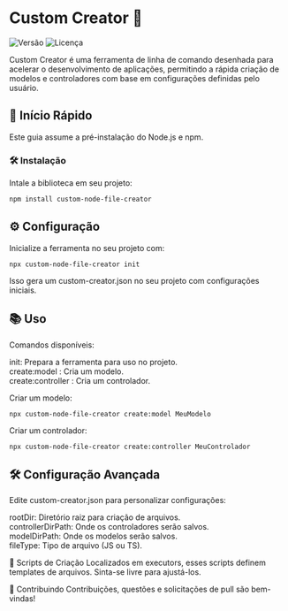 # Custom Creator 🚀

![Versão](https://img.shields.io/badge/version-1.0.0-blue.svg)
![Licença](https://img.shields.io/badge/license-MIT-green.svg)

Custom Creator é uma ferramenta de linha de comando desenhada para acelerar o desenvolvimento de aplicações, permitindo a rápida criação de modelos e controladores com base em configurações definidas pelo usuário.

## 🌟 Início Rápido

Este guia assume a pré-instalação do Node.js e npm.

### 🛠 Instalação

Intale a biblioteca em seu projeto:

```bash
npm install custom-node-file-creator
```

## ⚙ Configuração

Inicialize a ferramenta no seu projeto com:

```
npx custom-node-file-creator init
```

Isso gera um custom-creator.json no seu projeto com configurações iniciais.

## 📚 Uso

Comandos disponíveis:

init: Prepara a ferramenta para uso no projeto.</br>
create:model <nome>: Cria um modelo.</br>
create:controller <nome>: Cria um controlador.

Criar um modelo:

```
npx custom-node-file-creator create:model MeuModelo
```

Criar um controlador:

```
npx custom-node-file-creator create:controller MeuControlador
```

## 🛠 Configuração Avançada

Edite custom-creator.json para personalizar configurações:

rootDir: Diretório raiz para criação de arquivos.</br>
controllerDirPath: Onde os controladores serão salvos.</br>
modelDirPath: Onde os modelos serão salvos.</br>
fileType: Tipo de arquivo (JS ou TS).

📂 Scripts de Criação
Localizados em executors, esses scripts definem templates de arquivos. Sinta-se livre para ajustá-los.

🤝 Contribuindo
Contribuições, questões e solicitações de pull são bem-vindas!
